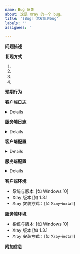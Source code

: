 ```yaml
---
name: Bug 反馈
about: 这是 Xray 的一个 bug。
title: '[Bug] 你发现的bug'
labels: ''
assignees: ''

---
```


<!-- 感谢您的反馈！
1. 请先确认您提交的是 Xray-Core 的 Bug，而非使用咨询。如果您不确定，请在群中反馈。
2. Bug：软件运行中因为 **程序本身有错误** 而造成的功能不正常。(Reference: Wikipedia)
3. 请先查询已有的 issue 与 discussion ，并且详细阅读文档的相关内容。如果您提出的是已知的问题，此 issue 将有可能被关闭。
4. 请不要轻易提出类似“不能使用某功能”的问题。这往往是配置文件错误。
5. 您需要完整地完成下列内容，否则此 issue 可能不会被处理。
6. 请 *务必* 打码域名、密码和 Path 等隐私信息。
-->

**问题描述**
<!-- 请清晰简洁地描述此问题。-->

**复现方式**
<!-- 复现此步骤的过程: -->
1.
2.
3.
4.

**预期行为**
<!-- 请清晰简洁地描述您期望的的行为。-->

**客户端日志**

<details>

```
请删除此行，并在此处粘贴客户端日志


```

</details>

**服务端日志**

<details>

```
请删除此行，并在此处粘贴服务端日志


```

</details>

**客户端配置**

<details>

```json
请删除此行，并在此处粘贴客户端配置


```

</details>

**服务端配置**

<details>

```json
请删除此行，并在此处粘贴服务端日志


```

</details>

**客户端环境**
 - 系统与版本: [如 Windows 10]
 - Xray 版本 [如 1.3.1]
 - Xray 安装方式：[如 Xray-install]

**服务端环境**
 - 系统与版本: [如 Windows 10]
 - Xray 版本 [如 1.3.1]
 - Xray 安装方式：[如 Xray-install]

**附加信息**
<!-- 如果您有额外的信息，请在此处说明。-->
